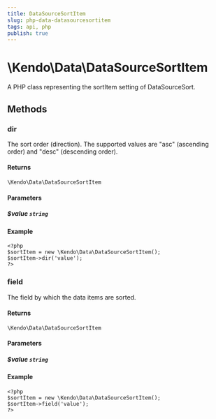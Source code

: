 ```yaml
---
title: DataSourceSortItem
slug: php-data-datasourcesortitem
tags: api, php
publish: true
---
```


# \Kendo\Data\DataSourceSortItem

A PHP class representing the sortItem setting of DataSourceSort.


## Methods

### dir
The sort order (direction). The supported values are "asc" (ascending order) and "desc" (descending order).

#### Returns
`\Kendo\Data\DataSourceSortItem`

#### Parameters

##### $value `string`



#### Example 
    <?php
    $sortItem = new \Kendo\Data\DataSourceSortItem();
    $sortItem->dir('value');
    ?>

### field
The field by which the data items are sorted.

#### Returns
`\Kendo\Data\DataSourceSortItem`

#### Parameters

##### $value `string`



#### Example 
    <?php
    $sortItem = new \Kendo\Data\DataSourceSortItem();
    $sortItem->field('value');
    ?>


